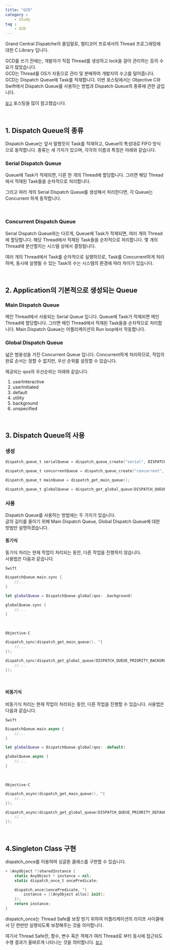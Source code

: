 ```yaml
---
title: "GCD"
category :
    - Study
tag :
    - GCD
---
```


Grand Central Dispatche의 줄임말로, 멀티코어 프로세서의 Thread 프로그래밍에 대한 C Library 입니다.

GCD를 쓰기 전에는, 개발자가 직접 Thread를 생성하고 lock을 걸어 관리하는 등의 수요가 많았습니다.   
GCD는 Thread를 OS가 자동으로 관리 및 분배하여 개발자의 수고를 덜어줍니다.   
GCD는 Dispatch Queue에 Task를 적재합니다. 이번 포스팅에서는 Objective C와 Swift에서 Dispatch Queue를 사용하는 방법과 Dispatch Queue의 종류에 관한 글입니다.

[`참고`](https://meetup.toast.com/posts/88) 포스팅을 많이 참고했습니다.

<br/>

## 1. Dispatch Queue의 종류

Dispatch Queue는 앞서 말했듯이 Task를 적재하고, Queue의 특성대로 FIFO 방식으로 동작합니다.
종류는 세 가지가 있으며, 각각의 이름과 특징은 아래와 같습니다.

### Serial Dispatch Queue

Queue에 Task가 적재되면, 다른 한 개의 Thread에 할당합니다. 그러면 해당 Thread에서 적재된 Task들을 순차적으로 처리합니다.

그리고 여러 개의 Serial Dispatch Queue를 생성해서 처리한다면, 각 Queue는 Concurrent 하게 동작합니다.

<br/>

### Concurrent Dispatch Queue

Serial Dispatch Queue와는 다르게, Queue에 Task가 적재되면, 여러 개의 Thread에 할당합니다. 해당 Thread에서 적재된 Task들을 순차적으로 처리합니다. 몇 개의 Thread에 분산할지는 시스템 상에서 결정됩니다.

여러 개의 Thread에서 Task를 순차적으로 실행하므로, Task를 Concurrent하게 처리하며, 동시에 실행될 수 있는 Task의 수는 시스템의 환경에 따라 차이가 있습니다.

<br/>

## 2. Application의 기본적으로 생성되는 Queue

### Main Dispatch Queue

메인 Thread에서 사용되는 Serial Queue 입니다.
Queue에 Task가 적재되면 메인 Thread에 할당합니다. 그러면 메인 Thread에서 적재된 Task들을 순차적으로 처리합니다.
Main Dispatch Queue는 어플리케이션의 Run loop에서 작동합니다.

### Global Dispatch Queue

넓은 범용성을 가진 Concurrent Queue 입니다. Concurrent하게 처리하므로, 작업의 완료 순서는 정할 수 없지만, 우선 순위를 설정할 수 있습니다.

제공되는 qos의 우선순위는 아래와 같습니다.

1. userInteractive
2. userInitiated
3. default
4. utility
5. background
6. unspecified

<br/>

## 3. Dispatch Queue의 사용

### 생성

~~~swift
dispatch_queue_t serialQueue = dispatch_queue_create("serial", DISPATCH_QUEUE_SERIAL);

dispatch_queue_t concurrentQueue = dispatch_queue_create("concurrent", DISPATH_QUEUE_CONCURRENT);

dispatch_queue_t mainQueue = dispatch_get_main_queue();

dispatch_queue_t globalQueue = dispatch_get_global_queue(DISPATCH_QUEUE_PRIORITY_DEFAULT, 0);
~~~

### 사용

Dispatch Queue를 사용하는 방법에는 두 가지가 있습니다.   
글의 길이를 줄이기 위해 Main Dispatch Queue, Global Dispatch Queue에 대한 방법만 설명하겠습니다.

#### 동기식

동기식 처리는 현재 작업이 처리되는 동안, 다른 작업을 진행하지 않습니다.   
사용법은 다음과 같습니다.

`Swift`
~~~swift
DispatchQueue.main.sync {
    //...
}

let globalQueue = DispatchQueue.global(qos: .background)

globalQueue.sync {
    //...
}
~~~
<br/>

`Objective-C`
~~~swift
dispatch_sync(dispatch_get_main_queue(), ^{
    //...
});

dispatch_sync(dispatch_get_global_queue(DISPATCH_QUEUE_PRIORITY_BACKGROUND, 0), ^{
    //...
});
~~~

<br/>

#### 비동기식

비동기식 처리는 현재 작업이 처리되는 동안, 다른 작업을 진행할 수 있습니다.
사용법은 다음과 같습니다.

`Swift`
~~~swift
DispatchQueue.main.async {
    //...
}

let globalQueue = DispatchQueue.global(qos: .default)

globalQueue.async {
    //...
}
~~~
<br/>

`Objective-C`
~~~swift
dispatch_async(dispatch_get_main_queue(), ^{
    //...
});

dispatch_async(dispatch_get_global_queue(DISPATCH_QUEUE_PRIORITY_DEFAULT, 0), ^{
    //...
});
~~~

<br/>

## 4.Singleton Class 구현

dispatch_once를 이용하여 싱글톤 클래스를 구현할 수 있습니다.

~~~swift
+ (AnyObject *)sharedInstance {
    static AnyObject * instance = nil;
    static dispatch_once_t oncePredicate;

    dispatch_once(&oncePredicate, ^{
        instance = [[AnyObject alloc] init];
    });
    return instance;
}
~~~

dispatch_once는 Thread Safe를 보장 받기 위하여 어플리케이션의 라이프 사이클에서 단 한번만 실행되도록 보장해주는 것을 의미합니다.

여기서 Thread Safe란, 함수, 변수 혹은 객체가 여러 Thread로 부터 동시에 접근되도 수행 결과가 올바르게 나타나는 것을 의미합니다.
[`참고`](https://faith-developer.tistory.com/68)